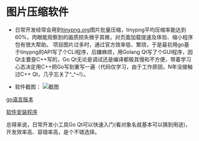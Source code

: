 # 图片压缩软件

- 日常开发经常会用到[tinypng.org](https://tinypng.org/)图片批量压缩，tinypng平均压缩率能达到60%，肉眼能观察到的画质损失微乎其微，对页面加载提速及体验、缩小程序包有很大帮助。
项目图片过多时，通过官方效率低、繁琐，于是最初用go基于tinypng的API写了个CLI程序，后嫌麻烦，用Golang Qt写了个GUI程序，因Qt主要是C++写的，Go Qt无论是调试还是编译都极其慢和不方便，带着学习心态决定用C++把Go写到重写一遍（代码仅学习，由于工作原因，N年没接触过C++ Qt，几乎忘关了^_^~!）。


- 软件截图：
![截图](https://github.com/yongplus/tinypng/blob/master/doc/demo.png?raw=true)


[go语言版本](https://github.com/yongplus/tinypng/blob/master/doc/Golang)

[软件安装程序](https://github.com/yongplus/tinypng/blob/master/x64/installer.exe)

总得来说，日常开发小工具Go Qt可以快速入门(看对象名就基本可以猜到用途)，开发效率高、容错率高，是个不错选择。
